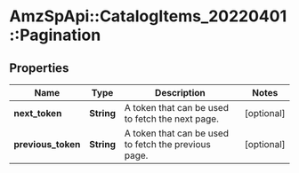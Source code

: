 # AmzSpApi::CatalogItems_20220401::Pagination

## Properties
Name | Type | Description | Notes
------------ | ------------- | ------------- | -------------
**next_token** | **String** | A token that can be used to fetch the next page. | [optional] 
**previous_token** | **String** | A token that can be used to fetch the previous page. | [optional] 

